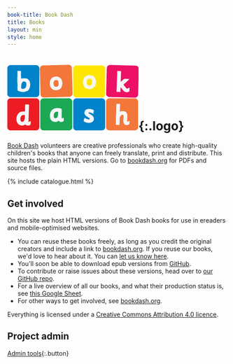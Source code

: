 ```yaml
---
book-title: Book Dash
title: Books
layout: min
style: home
---
```


# ![Book Dash](images/book-dash-logo.png){:.logo}

[Book Dash](http://bookdash.org) volunteers are creative professionals who create high-quality children's books that anyone can freely translate, print and distribute. This site hosts the plain HTML versions. Go to [bookdash.org](http://bookdash.org/see/books) for PDFs and source files.

{% include catalogue.html %}

## Get involved

On this site we host HTML versions of Book Dash books for use in ereaders and mobile-optimised websites. 

*	You can reuse these books freely, as long as you credit the original creators and include a link to [bookdash.org](http://bookdash.org). If you reuse our books, we'd love to hear about it. You can [let us know here](http://bookdash.org/contact/).
*	You'll soon be able to download epub versions from [GitHub](https://github.com/bookdash/bookdash-books/tree/gh-pages/epub).
*	To contribute or raise issues about these versions, head over to [our GitHub repo](https://github.com/bookdash/bookdash-books#book-dash-books).
*	For a live overview of all our books, and what their production status is, see [this Google Sheet](https://docs.google.com/spreadsheets/d/1uiTZJWCntCgJ_AUn1XKN3W-hrIG0mVCmCI6aWIvHYu8/edit?usp=sharing).
*	For other ways to get involved, see [bookdash.org](http://bookdash.org/how-to-get-involved/).

Everything is licensed under a [Creative Commons Attribution 4.0 licence](http://creativecommons.org/licenses/by/4.0/).

## Project admin

[Admin tools](admin){:.button}
